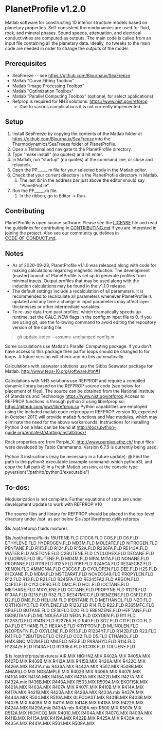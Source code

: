 # PlanetProfile v1.2.0
Matlab software for constructing 1D interior structure models based on planetary properties. Self-consistent thermodynamics are used for fluid, rock, and mineral phases. Sound speeds, attenuation, and electrical conductivities are computed as outputs. The main code is called from an input file containing all the planetary data. Ideally, no tweaks to the main code are needed in order to change the outputs of the model.

## Prerequisites
* SeaFreeze -- see https://github.com/Bjournaux/SeaFreeze
* Matlab "Curve Fitting Toolbox"
* Matlab "Image Processing Toolbox"
* Matlab "Optimization Toolbox"
* Matlab "Parallel Computing Toolbox" (optional, for select applications)
* Refprop is required for NH3 solutions: https://www.nist.gov/refprop
  * Due to various complications it is not currently implemented.

## Setup
1. Install SeaFreeze by copying the contents of the Matlab folder at https://github.com/Bjournaux/SeaFreeze into the Thermodynamics/SeaFreeze folder of PlanetProfile.
1. Open a Terminal and navigate to the PlanetProfile directory.
1. Type "make install" (no quotes) and hit enter.
1. In Matlab, run "startup" (no quotes) at the command line, or close and relaunch.
1. Open the PP_____.m file for your selected body in the Matlab editor.
1. Check that your current directory is the PlanetProfile directory in Matlab.
   1. The last dir in the address bar just above the editor should say "PlanetProfile".
1. Run the PP_____.m file.
   1. In the ribbon, go to Editor -> Run.

## Contributing
PlanetProfile is open source software. Please see the [LICENSE](https://github.com/vancesteven/PlanetProfile/blob/master/LICENSE) file and read the guidelines for contrbuting in [CONTRIBUTING.md](https://github.com/vancesteven/PlanetProfile/blob/master/CONTRIBUTING.md) if you are interested in joining the project. Also see our community guidelines in [CODE_OF_CONDUCT.md](https://github.com/vancesteven/PlanetProfile/blob/master/CODE_OF_CONDUCT.md).

## Notes
* As of 2020-09-28, PlanetProfile v1.1.0 was released along with code for making calculations regarding magnetic induction. The development (master) branch of PlanetProfile is set up to generate profiles from minimal inputs. Output profiles that may be used along with the induction calculations may be found in the v1.1.0 release.
* The default settings include a recalculation of all parameters. It is recommended to recalculate all parameters whenever PlanetProfile is updated and any time a change in input parameters may affect layer thicknesses or other intermediate variables.
* To re-use data from past profiles, which dramatically speeds up runtime, set the CALC_NEW flags in the config.m input file to 0. If you are using git, use the following command to avoid editing the repository version of the config file:
> git update-index --assume-unchanged config.m

Some calculations use Matlab's Parallel Computing package.  If you don't have access to this package then parfor loops should be changed to for loops.  A future version will check and do this automatically.

Calculations with seawater solutions use the Gibbs Seawater package for Matlab: http://www.teos-10.org/software.htm#1

Calculations with NH3 solutions use REFPROP and require a compiled dynamic library based on the REFPROP source code (see below for placement of files).  The source can be obtained from the National Institute of Standards and Technology https://www.nist.gov/refprop
Access to REFPROP functions is through python 3 using librefprop.so: https://github.com/jowr/librefprop.so
Python capabilities are employed using the included matlab code refproppy.m
REFPROP version 10, expected in October 2017, will provide matlab functions and Mac modules, which may eliminate the need for the above workarounds.
Instructions for installing Python 3 on a Mac can be found at http://docs.python-guide.org/en/latest/starting/install3/osx/

Rock properties are from Perple_X: http://www.perplex.ethz.ch/
Input files were developed by Fabio Cammarano. Version 6.7.9 is currently being used.

Python 3 instructions (may be necessary in a future update):
  @ Find the path to the python3 executable (example command: which python3), and copy the full path
  @ In a fresh Matlab session, at the console type pyversion("/path/to/python3/executable")

## To-dos:
Modularization is not complete. 
Further equations of state are under development
Update to work with REFPROP V10

The source files and library for REFPROP should be placed in the top-level directory under /opt, as per below
$ls /opt
librefprop.dylib refprop/

$ls /opt/refprop
fluids   mixtures

$ls /opt/refprop/fluids
1BUTENE.FLD  C1CC6.FLD    COS.FLD      D6.FLD       ETHYLENE.FLD HYDROGEN.FLD MD3M.FLD     MOLEATE.FLD  NITROGEN.FLD PENTANE.FLD  R115.FLD     R124.FLD     R152A.FLD    R236FA.FLD   RE143A.FLD   WATER.FLD
ACETONE.FLD  C2BUTENE.FLD CYCLOHEX.FLD DECANE.FLD   FLUORINE.FLD IBUTENE.FLD  MD4M.FLD     MPALMITA.FLD NONANE.FLD   PROPANE.FLD  R116.FLD     R125.FLD     R161.FLD     R245CA.FLD   RE245CB2.FLD XENON.FLD
AMMONIA.FLD  C3CC6.FLD    CYCLOPEN.FLD DEE.FLD      H2S.FLD      IHEXANE.FLD  MDM.FLD      MSTEARAT.FLD NOVEC649.FLD PROPYLEN.FLD R12.FLD      R13.FLD      R21.FLD      R245FA.FLD   RE245FA2.FLD
ARGON.FLD    C4F10.FLD    CYCLOPRO.FLD DMC.FLD      HCL.FLD      IOCTANE.FLD  METHANE.FLD  MXYLENE.FLD  OCTANE.FLD   PROPYNE.FLD  R1216.FLD    R134A.FLD    R218.FLD     R32.FLD      RE347MCC.FLD
BENZENE.FLD  C5F12.FLD    D2.FLD       DME.FLD      HELIUM.FLD   IPENTANE.FLD METHANOL.FLD N2O.FLD      ORTHOHYD.FLD PXYLENE.FLD  R123.FLD     R14.FLD      R22.FLD      R365MFC.FLD  SF6.FLD
BUTANE.FLD   CF3I.FLD     D2O.FLD      EBENZENE.FLD HEPTANE.FLD  ISOBUTAN.FLD MLINOLEA.FLD NEON.FLD     OXYGEN.FLD   R11.FLD      R1233ZD.FLD  R141B.FLD    R227EA.FLD   R40.FLD      SO2.FLD
C11.FLD      CO.FLD       D4.FLD       ETHANE.FLD   HEXANE.FLD   KRYPTON.FLD  MLINOLEN.FLD NEOPENTN.FLD OXYLENE.FLD  R113.FLD     R1234YF.FLD  R142B.FLD    R23.FLD      R41.FLD      T2BUTENE.FLD
C12.FLD      CO2.FLD      D5.FLD       ETHANOL.FLD  HMX.BNC      MD2M.FLD     MM.FLD       NF3.FLD      PARAHYD.FLD  R114.FLD     R1234ZE.FLD  R143A.FLD    R236EA.FLD   RC318.FLD    TOLUENE.FLD

$ ls /opt/refprop/mixtures/
AIR.MIX      HIGHN2.MIX   R402A.MIX    R405A.MIX    R407D.MIX    R409B.MIX    R412A.MIX    R415B.MIX    R420A.MIX    R422C.MIX    R426A.MIX    R431A.mix    R436A.MIX    R442A.MIX    R502.MIX     R508B.MIX
AMARILLO.MIX NGSAMPLE.MIX R402B.MIX    R406A.MIX    R407E.MIX    R410A.MIX    R413A.MIX    R416A.MIX    R421A.MIX    R422D.MIX    R427A.MIX    R432A.mix    R436B.MIX    R443A.MIX    R503.MIX     R509A.MIX
EKOFISK.MIX  R401A.MIX    R403A.MIX    R407A.MIX    R407F.MIX    R410B.MIX    R414A.MIX    R417A.MIX    R421B.MIX    R423A.MIX    R428A.MIX    R433A.mix    R437A.MIX    R444A.MIX    R504.MIX     R510A.MIX
GLFCOAST.MIX R401B.MIX    R403B.MIX    R407B.MIX    R408A.MIX    R411A.MIX    R414B.MIX    R418A.MIX    R422A.MIX    R424A.MIX    R429A.mix    R434A.mix    R438A.mix    R500.MIX     R507A.MIX    R512A.MIX
HIGHCO2.MIX  R401C.MIX    R404A.MIX    R407C.MIX    R409A.MIX    R411B.MIX    R415A.MIX    R419A.MIX    R422B.MIX    R425A.MIX    R430A.mix    R435A.MIX    R441A.MIX    R501.MIX     R508A.MIX  
